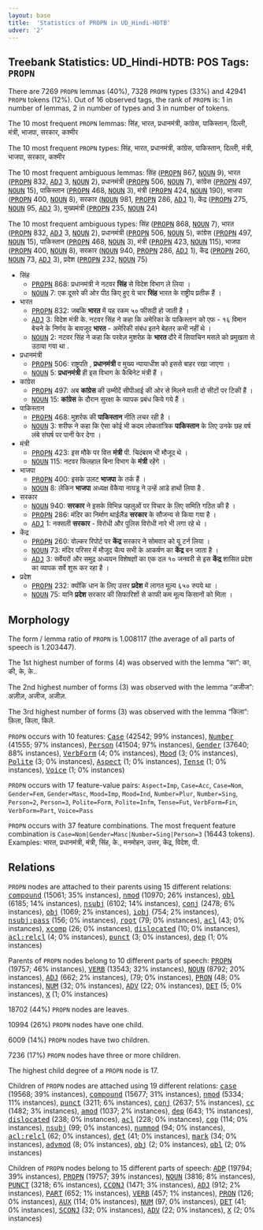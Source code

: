 ```yaml
---
layout: base
title:  'Statistics of PROPN in UD_Hindi-HDTB'
udver: '2'
---
```


## Treebank Statistics: UD_Hindi-HDTB: POS Tags: `PROPN`

There are 7269 `PROPN` lemmas (40%), 7328 `PROPN` types (33%) and 42941 `PROPN` tokens (12%).
Out of 16 observed tags, the rank of `PROPN` is: 1 in number of lemmas, 2 in number of types and 3 in number of tokens.

The 10 most frequent `PROPN` lemmas: सिंह, भारत, प्रधानमंत्री, कांग्रेस, पाकिस्तान, दिल्ली, मंत्री, भाजपा, सरकार, कश्मीर

The 10 most frequent `PROPN` types:  सिंह, भारत, प्रधानमंत्री, कांग्रेस, पाकिस्तान, दिल्ली, मंत्री, भाजपा, सरकार, कश्मीर

The 10 most frequent ambiguous lemmas: सिंह (<tt><a href="hi_hdtb-pos-PROPN.html">PROPN</a></tt> 867, <tt><a href="hi_hdtb-pos-NOUN.html">NOUN</a></tt> 9), भारत (<tt><a href="hi_hdtb-pos-PROPN.html">PROPN</a></tt> 832, <tt><a href="hi_hdtb-pos-ADJ.html">ADJ</a></tt> 3, <tt><a href="hi_hdtb-pos-NOUN.html">NOUN</a></tt> 2), प्रधानमंत्री (<tt><a href="hi_hdtb-pos-PROPN.html">PROPN</a></tt> 506, <tt><a href="hi_hdtb-pos-NOUN.html">NOUN</a></tt> 7), कांग्रेस (<tt><a href="hi_hdtb-pos-PROPN.html">PROPN</a></tt> 497, <tt><a href="hi_hdtb-pos-NOUN.html">NOUN</a></tt> 15), पाकिस्तान (<tt><a href="hi_hdtb-pos-PROPN.html">PROPN</a></tt> 468, <tt><a href="hi_hdtb-pos-NOUN.html">NOUN</a></tt> 3), मंत्री (<tt><a href="hi_hdtb-pos-PROPN.html">PROPN</a></tt> 424, <tt><a href="hi_hdtb-pos-NOUN.html">NOUN</a></tt> 190), भाजपा (<tt><a href="hi_hdtb-pos-PROPN.html">PROPN</a></tt> 400, <tt><a href="hi_hdtb-pos-NOUN.html">NOUN</a></tt> 8), सरकार (<tt><a href="hi_hdtb-pos-NOUN.html">NOUN</a></tt> 981, <tt><a href="hi_hdtb-pos-PROPN.html">PROPN</a></tt> 286, <tt><a href="hi_hdtb-pos-ADJ.html">ADJ</a></tt> 1), केंद्र (<tt><a href="hi_hdtb-pos-PROPN.html">PROPN</a></tt> 275, <tt><a href="hi_hdtb-pos-NOUN.html">NOUN</a></tt> 95, <tt><a href="hi_hdtb-pos-ADJ.html">ADJ</a></tt> 3), मुख्यमंत्री (<tt><a href="hi_hdtb-pos-PROPN.html">PROPN</a></tt> 235, <tt><a href="hi_hdtb-pos-NOUN.html">NOUN</a></tt> 24)

The 10 most frequent ambiguous types:  सिंह (<tt><a href="hi_hdtb-pos-PROPN.html">PROPN</a></tt> 868, <tt><a href="hi_hdtb-pos-NOUN.html">NOUN</a></tt> 7), भारत (<tt><a href="hi_hdtb-pos-PROPN.html">PROPN</a></tt> 832, <tt><a href="hi_hdtb-pos-ADJ.html">ADJ</a></tt> 3, <tt><a href="hi_hdtb-pos-NOUN.html">NOUN</a></tt> 2), प्रधानमंत्री (<tt><a href="hi_hdtb-pos-PROPN.html">PROPN</a></tt> 506, <tt><a href="hi_hdtb-pos-NOUN.html">NOUN</a></tt> 5), कांग्रेस (<tt><a href="hi_hdtb-pos-PROPN.html">PROPN</a></tt> 497, <tt><a href="hi_hdtb-pos-NOUN.html">NOUN</a></tt> 15), पाकिस्तान (<tt><a href="hi_hdtb-pos-PROPN.html">PROPN</a></tt> 468, <tt><a href="hi_hdtb-pos-NOUN.html">NOUN</a></tt> 3), मंत्री (<tt><a href="hi_hdtb-pos-PROPN.html">PROPN</a></tt> 423, <tt><a href="hi_hdtb-pos-NOUN.html">NOUN</a></tt> 115), भाजपा (<tt><a href="hi_hdtb-pos-PROPN.html">PROPN</a></tt> 400, <tt><a href="hi_hdtb-pos-NOUN.html">NOUN</a></tt> 8), सरकार (<tt><a href="hi_hdtb-pos-NOUN.html">NOUN</a></tt> 940, <tt><a href="hi_hdtb-pos-PROPN.html">PROPN</a></tt> 286, <tt><a href="hi_hdtb-pos-ADJ.html">ADJ</a></tt> 1), केंद्र (<tt><a href="hi_hdtb-pos-PROPN.html">PROPN</a></tt> 260, <tt><a href="hi_hdtb-pos-NOUN.html">NOUN</a></tt> 73, <tt><a href="hi_hdtb-pos-ADJ.html">ADJ</a></tt> 3), प्रदेश (<tt><a href="hi_hdtb-pos-PROPN.html">PROPN</a></tt> 232, <tt><a href="hi_hdtb-pos-NOUN.html">NOUN</a></tt> 75)


* सिंह
  * <tt><a href="hi_hdtb-pos-PROPN.html">PROPN</a></tt> 868: प्रधानमंत्री ने नटवर <b>सिंह</b> से विदेश विभाग ले लिया ।
  * <tt><a href="hi_hdtb-pos-NOUN.html">NOUN</a></tt> 7: एक दूसरे की ओर पीठ किए हुए ये चार <b>सिंह</b> भारत के राष्ट्रीय प्रतीक हैं ।
* भारत
  * <tt><a href="hi_hdtb-pos-PROPN.html">PROPN</a></tt> 832: जबकि <b>भारत</b> में यह रकम ५० फीसदी हो जाती है ।
  * <tt><a href="hi_hdtb-pos-ADJ.html">ADJ</a></tt> 3: विदेश मंत्री के. नटवर सिंह ने कहा कि अमेरिका के पाकिस्तान को एफ - १६ विमान बेचने के निर्णय के बावजूद <b>भारत</b> - अमेरिकी संबंध इतने बेहतर कभी नहीं थे ।
  * <tt><a href="hi_hdtb-pos-NOUN.html">NOUN</a></tt> 2: नटवर सिंह ने कहा कि परवेज़ मुशर्रफ़ के <b>भारत</b> दौरे में सियाचिन मसले को प्रमुखता से उठाया गया था .
* प्रधानमंत्री
  * <tt><a href="hi_hdtb-pos-PROPN.html">PROPN</a></tt> 506: राष्ट्रपति , <b>प्रधानमंत्री</b> व मुख्य न्यायाधीश को इससे बाहर रखा जाएगा ।
  * <tt><a href="hi_hdtb-pos-NOUN.html">NOUN</a></tt> 5: <b>प्रधानमंत्री</b> ही इस विभाग के कैबिनेट मंत्री हैं ।
* कांग्रेस
  * <tt><a href="hi_hdtb-pos-PROPN.html">PROPN</a></tt> 497: अब <b>कांग्रेस</b> की उम्मीदें सीपीआई की ओर से मिलने वाली दो सीटों पर टिकी हैं ।
  * <tt><a href="hi_hdtb-pos-NOUN.html">NOUN</a></tt> 15: <b>कांग्रेस</b> के दौरान सुरक्षा के व्यापक प्रबंध किये गये हैं ।
* पाकिस्तान
  * <tt><a href="hi_hdtb-pos-PROPN.html">PROPN</a></tt> 468: मुशर्रफ की <b>पाकिस्तान</b> नीति लचर रही है ।
  * <tt><a href="hi_hdtb-pos-NOUN.html">NOUN</a></tt> 3: शरीफ ने कहा कि ऐसा कोई भी कदम लोकतांत्रिक <b>पाकिस्तान</b> के लिए उनके छह वर्ष लंबे संघर्ष पर पानी फेर देगा ।
* मंत्री
  * <tt><a href="hi_hdtb-pos-PROPN.html">PROPN</a></tt> 423: इस मौके पर वित्त <b>मंत्री</b> पी. चिदंबरम भी मौजूद थे ।
  * <tt><a href="hi_hdtb-pos-NOUN.html">NOUN</a></tt> 115: नटवर फिलहाल बिना विभाग के <b>मंत्री</b> रहेंगे ।
* भाजपा
  * <tt><a href="hi_hdtb-pos-PROPN.html">PROPN</a></tt> 400: इसके उलट <b>भाजपा</b> के तर्क हैं ।
  * <tt><a href="hi_hdtb-pos-NOUN.html">NOUN</a></tt> 8: लेकिन <b>भाजपा</b> अध्यक्ष वेंकैया नायडू ने उन्हें आडे हाथों लिया है .
* सरकार
  * <tt><a href="hi_hdtb-pos-NOUN.html">NOUN</a></tt> 940: <b>सरकार</b> ने इसके विभिन्न पहलुओं पर विचार के लिए समिति गठित की है ।
  * <tt><a href="hi_hdtb-pos-PROPN.html">PROPN</a></tt> 286: मंदिर का निर्माण थाईलैंड <b>सरकार</b> के सौजन्‍य से किया गया है ।
  * <tt><a href="hi_hdtb-pos-ADJ.html">ADJ</a></tt> 1: नक्सली <b>सरकार</b> - विरोधी और पुलिस विरोधी नारे भी लगा रहे थे ।
* केंद्र
  * <tt><a href="hi_hdtb-pos-PROPN.html">PROPN</a></tt> 260: वोल्कर रिपोर्ट पर <b>केंद्र</b> सरकार ने सोमवार को यू टर्न लिया ।
  * <tt><a href="hi_hdtb-pos-NOUN.html">NOUN</a></tt> 73: मंदिर परिसर में मौजूद चैत्‍य सभी के आकर्षण का <b>केंद्र</b> बन जाता है ।
  * <tt><a href="hi_hdtb-pos-ADJ.html">ADJ</a></tt> 3: सर्वेयरों और समुद्र अध्ययन विशेषज्ञों का एक दल १० जनवरी से इस <b>केंद्र</b> शासित प्रदेश का व्यापक सर्वे शुरू कर रहा है ।
* प्रदेश
  * <tt><a href="hi_hdtb-pos-PROPN.html">PROPN</a></tt> 232: क्योंकि धान के लिए उत्तर <b>प्रदेश</b> में लागत मूल्य ६५० रुपये था ।
  * <tt><a href="hi_hdtb-pos-NOUN.html">NOUN</a></tt> 75: यानि <b>प्रदेश</b> सरकार की सिफारिशों से काफी कम मूल्य किसानों को मिला ।

## Morphology

The form / lemma ratio of `PROPN` is 1.008117 (the average of all parts of speech is 1.203447).

The 1st highest number of forms (4) was observed with the lemma “का”: का, की, के, के..

The 2nd highest number of forms (3) was observed with the lemma “अजीज”: अज़ीज़, अजीज, अजीज़.

The 3rd highest number of forms (3) was observed with the lemma “किला”: क़िला, किला, किले.

`PROPN` occurs with 10 features: <tt><a href="hi_hdtb-feat-Case.html">Case</a></tt> (42542; 99% instances), <tt><a href="hi_hdtb-feat-Number.html">Number</a></tt> (41555; 97% instances), <tt><a href="hi_hdtb-feat-Person.html">Person</a></tt> (41504; 97% instances), <tt><a href="hi_hdtb-feat-Gender.html">Gender</a></tt> (37640; 88% instances), <tt><a href="hi_hdtb-feat-VerbForm.html">VerbForm</a></tt> (4; 0% instances), <tt><a href="hi_hdtb-feat-Mood.html">Mood</a></tt> (3; 0% instances), <tt><a href="hi_hdtb-feat-Polite.html">Polite</a></tt> (3; 0% instances), <tt><a href="hi_hdtb-feat-Aspect.html">Aspect</a></tt> (1; 0% instances), <tt><a href="hi_hdtb-feat-Tense.html">Tense</a></tt> (1; 0% instances), <tt><a href="hi_hdtb-feat-Voice.html">Voice</a></tt> (1; 0% instances)

`PROPN` occurs with 17 feature-value pairs: `Aspect=Imp`, `Case=Acc`, `Case=Nom`, `Gender=Fem`, `Gender=Masc`, `Mood=Imp`, `Mood=Ind`, `Number=Plur`, `Number=Sing`, `Person=2`, `Person=3`, `Polite=Form`, `Polite=Infm`, `Tense=Fut`, `VerbForm=Fin`, `VerbForm=Part`, `Voice=Pass`

`PROPN` occurs with 37 feature combinations.
The most frequent feature combination is `Case=Nom|Gender=Masc|Number=Sing|Person=3` (16443 tokens).
Examples: भारत, प्रधानमंत्री, मंत्री, सिंह, के., मनमोहन, उत्तर, केंद्र, विदेश, पी.


## Relations

`PROPN` nodes are attached to their parents using 15 different relations: <tt><a href="hi_hdtb-dep-compound.html">compound</a></tt> (15061; 35% instances), <tt><a href="hi_hdtb-dep-nmod.html">nmod</a></tt> (10970; 26% instances), <tt><a href="hi_hdtb-dep-obl.html">obl</a></tt> (6185; 14% instances), <tt><a href="hi_hdtb-dep-nsubj.html">nsubj</a></tt> (6102; 14% instances), <tt><a href="hi_hdtb-dep-conj.html">conj</a></tt> (2478; 6% instances), <tt><a href="hi_hdtb-dep-obj.html">obj</a></tt> (1069; 2% instances), <tt><a href="hi_hdtb-dep-iobj.html">iobj</a></tt> (754; 2% instances), <tt><a href="hi_hdtb-dep-nsubj-pass.html">nsubj:pass</a></tt> (156; 0% instances), <tt><a href="hi_hdtb-dep-root.html">root</a></tt> (79; 0% instances), <tt><a href="hi_hdtb-dep-acl.html">acl</a></tt> (43; 0% instances), <tt><a href="hi_hdtb-dep-xcomp.html">xcomp</a></tt> (26; 0% instances), <tt><a href="hi_hdtb-dep-dislocated.html">dislocated</a></tt> (10; 0% instances), <tt><a href="hi_hdtb-dep-acl-relcl.html">acl:relcl</a></tt> (4; 0% instances), <tt><a href="hi_hdtb-dep-punct.html">punct</a></tt> (3; 0% instances), <tt><a href="hi_hdtb-dep-dep.html">dep</a></tt> (1; 0% instances)

Parents of `PROPN` nodes belong to 10 different parts of speech: <tt><a href="hi_hdtb-pos-PROPN.html">PROPN</a></tt> (19757; 46% instances), <tt><a href="hi_hdtb-pos-VERB.html">VERB</a></tt> (13543; 32% instances), <tt><a href="hi_hdtb-pos-NOUN.html">NOUN</a></tt> (8792; 20% instances), <tt><a href="hi_hdtb-pos-ADJ.html">ADJ</a></tt> (662; 2% instances),  (79; 0% instances), <tt><a href="hi_hdtb-pos-PRON.html">PRON</a></tt> (48; 0% instances), <tt><a href="hi_hdtb-pos-NUM.html">NUM</a></tt> (32; 0% instances), <tt><a href="hi_hdtb-pos-ADV.html">ADV</a></tt> (22; 0% instances), <tt><a href="hi_hdtb-pos-DET.html">DET</a></tt> (5; 0% instances), <tt><a href="hi_hdtb-pos-X.html">X</a></tt> (1; 0% instances)

18702 (44%) `PROPN` nodes are leaves.

10994 (26%) `PROPN` nodes have one child.

6009 (14%) `PROPN` nodes have two children.

7236 (17%) `PROPN` nodes have three or more children.

The highest child degree of a `PROPN` node is 17.

Children of `PROPN` nodes are attached using 19 different relations: <tt><a href="hi_hdtb-dep-case.html">case</a></tt> (19568; 39% instances), <tt><a href="hi_hdtb-dep-compound.html">compound</a></tt> (15677; 31% instances), <tt><a href="hi_hdtb-dep-nmod.html">nmod</a></tt> (5334; 11% instances), <tt><a href="hi_hdtb-dep-punct.html">punct</a></tt> (3211; 6% instances), <tt><a href="hi_hdtb-dep-conj.html">conj</a></tt> (2637; 5% instances), <tt><a href="hi_hdtb-dep-cc.html">cc</a></tt> (1482; 3% instances), <tt><a href="hi_hdtb-dep-amod.html">amod</a></tt> (1037; 2% instances), <tt><a href="hi_hdtb-dep-dep.html">dep</a></tt> (643; 1% instances), <tt><a href="hi_hdtb-dep-dislocated.html">dislocated</a></tt> (238; 0% instances), <tt><a href="hi_hdtb-dep-acl.html">acl</a></tt> (228; 0% instances), <tt><a href="hi_hdtb-dep-cop.html">cop</a></tt> (114; 0% instances), <tt><a href="hi_hdtb-dep-nsubj.html">nsubj</a></tt> (99; 0% instances), <tt><a href="hi_hdtb-dep-nummod.html">nummod</a></tt> (94; 0% instances), <tt><a href="hi_hdtb-dep-acl-relcl.html">acl:relcl</a></tt> (62; 0% instances), <tt><a href="hi_hdtb-dep-det.html">det</a></tt> (41; 0% instances), <tt><a href="hi_hdtb-dep-mark.html">mark</a></tt> (34; 0% instances), <tt><a href="hi_hdtb-dep-advmod.html">advmod</a></tt> (8; 0% instances), <tt><a href="hi_hdtb-dep-obj.html">obj</a></tt> (2; 0% instances), <tt><a href="hi_hdtb-dep-obl.html">obl</a></tt> (2; 0% instances)

Children of `PROPN` nodes belong to 15 different parts of speech: <tt><a href="hi_hdtb-pos-ADP.html">ADP</a></tt> (19794; 39% instances), <tt><a href="hi_hdtb-pos-PROPN.html">PROPN</a></tt> (19757; 39% instances), <tt><a href="hi_hdtb-pos-NOUN.html">NOUN</a></tt> (3816; 8% instances), <tt><a href="hi_hdtb-pos-PUNCT.html">PUNCT</a></tt> (3218; 6% instances), <tt><a href="hi_hdtb-pos-CCONJ.html">CCONJ</a></tt> (1471; 3% instances), <tt><a href="hi_hdtb-pos-ADJ.html">ADJ</a></tt> (912; 2% instances), <tt><a href="hi_hdtb-pos-PART.html">PART</a></tt> (652; 1% instances), <tt><a href="hi_hdtb-pos-VERB.html">VERB</a></tt> (457; 1% instances), <tt><a href="hi_hdtb-pos-PRON.html">PRON</a></tt> (126; 0% instances), <tt><a href="hi_hdtb-pos-AUX.html">AUX</a></tt> (114; 0% instances), <tt><a href="hi_hdtb-pos-NUM.html">NUM</a></tt> (97; 0% instances), <tt><a href="hi_hdtb-pos-DET.html">DET</a></tt> (41; 0% instances), <tt><a href="hi_hdtb-pos-SCONJ.html">SCONJ</a></tt> (32; 0% instances), <tt><a href="hi_hdtb-pos-ADV.html">ADV</a></tt> (22; 0% instances), <tt><a href="hi_hdtb-pos-X.html">X</a></tt> (2; 0% instances)

